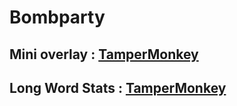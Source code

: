 # Bombparty
Mini overlay : 
[TamperMonkey](https://github.com/SuperRandomGuy/Bombparty/raw/master/BP%20Little%20Overlay.user.js)
---------------------------
Long Word Stats : 
[TamperMonkey](https://github.com/SuperRandomGuy/Bombparty/raw/master/BP%20Long%20Word.user.js)
---------------------------

